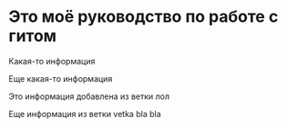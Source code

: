 # Это моё руководство по работе с гитом

Какая-то информация

Еще какая-то информация

Это информация добавлена из ветки лол

Еще информация из ветки vetka bla bla
